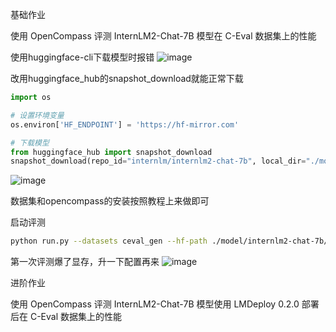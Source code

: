 基础作业

使用 OpenCompass 评测 InternLM2-Chat-7B 模型在 C-Eval 数据集上的性能

使用huggingface-cli下载模型时报错
![image](https://github.com/xiaomile/InternLM-homework/assets/14927720/e86acbdc-c293-47ac-a2b8-5152ec146813)

改用huggingface_hub的snapshot_download就能正常下载
```python
import os

# 设置环境变量
os.environ['HF_ENDPOINT'] = 'https://hf-mirror.com'

# 下载模型
from huggingface_hub import snapshot_download
snapshot_download(repo_id="internlm/internlm2-chat-7b", local_dir="./model/internlm2-chat-7b")
```
![image](https://github.com/xiaomile/InternLM-homework/assets/14927720/fb988667-d6ee-4df1-9606-b2884de105ed)

数据集和opencompass的安装按照教程上来做即可

启动评测
```bash
python run.py --datasets ceval_gen --hf-path ./model/internlm2-chat-7b/ --tokenizer-path ./model/internlm2-chat-7b/ --tokenizer-kwargs padding_side='left' truncation='left' trust_remote_code=True --model-kwargs trust_remote_code=True device_map='auto' --max-seq-len 2048 --max-out-len 16 --batch-size 4 --num-gpus 1
```
第一次评测爆了显存，升一下配置再来
![image](https://github.com/xiaomile/InternLM-homework/assets/14927720/3f765781-1909-4168-9324-2532513df303)



进阶作业

使用 OpenCompass 评测 InternLM2-Chat-7B 模型使用 LMDeploy 0.2.0 部署后在 C-Eval 数据集上的性能

